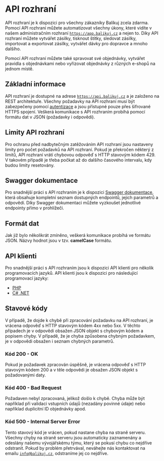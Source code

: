 ﻿---
sidebar_position: 1
---

# API rozhraní

API rozhraní je k dispozici pro všechny zákazníky Balíkuj zcela zdarma. Pomocí API rozhraní můžete automatizovat všechny úkony, které vidíte v našem administračním rozhraní [`https://app.balikuj.cz`](https://app.balikuj.cz) a nejen to. Díky API rozhraní můžete vytvářet zásilky, tisknout štítky, sledovat zásilky, importovat a exportovat zásilky, vytvářet dávky pro dopravce a mnoho dalšího.

Pomocí API rozhraní můžete také spravovat své objednávky, vytvářet pravidla s objednávkami nebo vyřizovat objednávky z různých e-shopů na jednom místě.

## Základní informace
API rozhraní je dostupné na adrese [`https://api.balikuj.cz`](https://api.balikuj.cz) a je založeno na REST architektuře. Všechny požadavky na API rozhraní musí být zabezpečeny pomocí [autentizace](/docs/api/pripojeni-do-api) a jsou přístupné pouze přes šifrované HTTPS spojení. Veškerá komunikace s API rozhraním probíhá pomocí formátu dat v JSON (požadavky i odpovědi).


## Limity API rozhraní
Pro ochranu před nadbytečným zatěžováním API rozhraní jsou nastaveny limity pro počet požadavků na API rozhraní. Pokud je překročen některý z limitů, API rozhraní vrátí chybovou odpověď s HTTP stavovým kódem 429. V takovém případě je třeba počkat až do dalšího časového intervalu, kdy budou limity resetovány.

## Swagger dokumentace
Pro snadnější práci s API rozhraním je k dispozici [Swagger dokumentace](https://api.balikuj.cz/swagger/index.html), která obsahuje kompletní seznam dostupných endpointů, jejich parametrů a odpovědí. Díky Swagger dokumentaci můžete vyzkoušet jednotlivé endpointy přímo v prohlížeči.

## Formát dat
Jak již bylo několikrát zmíněno, veškerá komunikace probíhá ve formátu JSON. Názvy hodnot jsou v tzv. **camelCase** formátu.

## API klienti
Pro snadnější práci s API rozhraním jsou k dispozici API klienti pro několik programovacích jazyků. API klienti jsou k dispozici pro následující programovací jazyky:
- [PHP](/docs/api/clients/php)
- [C# .NET](/docs/api/clients/dotnet)

## Stavové kódy
V případě, že dojde k chybě při zpracování požadavku na API rozhraní, je vrácena odpověď s HTTP stavovým kódem 4xx nebo 5xx. V těchto případech je v odpovědi obsažen JSON objekt s chybovým kódem a popisem chyby. V případě, že je chyba způsobena chybným požadavkem, je v odpovědi obsažen i seznam chybných parametrů.

### Kód 200 - OK
Pokud je požadavek zpracován úspěšně, je vrácena odpověď s HTTP stavovým kódem 200 a v těle odpovědi je obsažen JSON objekt s požadovanými daty.

### Kód 400 - Bad Request
Požadaven nebyl zpracovaná, jelikož došlo k chybě. Chyba může být například při validaci vstupních údajů (nezadány povinné údaje) nebo například duplicitní ID objednávky apod.

### Kód 500 - Internal Server Error
Tento stavový kód je vrácen, pokud nastane chyba na straně serveru. Všechny chyby na straně serveru jsou automaticky zaznamenány a odeslány našemu vývojářskému týmu, který se pokusí chybu co nejdříve odstranit. Pokud by problém přetrvával, neváhejte nás kontaktovat na emailu [`info@balikuj.cz`](mailto:info@balikuj.cz), odstraníme jej co nejdříve.
